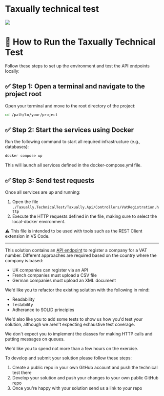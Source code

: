 # Taxually technical test

![](https://github.com/guillermosaez/developer-test/actions/workflows/dotnet.yml/badge.svg)

# 🧪 How to Run the Taxually Technical Test

Follow these steps to set up the environment and test the API endpoints locally:

## ✅ Step 1: Open a terminal and navigate to the project root

Open your terminal and move to the root directory of the project:

```bash
cd /path/to/your/project
```

## ✅ Step 2: Start the services using Docker

Run the following command to start all required infrastructure (e.g., databases):

```bash
docker compose up
```
This will launch all services defined in the docker-compose.yml file.

## ✅ Step 3: Send test requests

Once all services are up and running:

1. Open the file `./Taxually.TechnicalTest/Taxually.Api/Controllers/VatRegistration.http`
2. Execute the HTTP requests defined in the file, making sure to select the local-docker environment.

⚠️ This file is intended to be used with tools such as the REST Client extension in VS Code.

-----

This solution contains an [API endpoint](https://github.com/Taxually/developer-test/blob/main/Taxually.TechnicalTest/Taxually.TechnicalTest/Controllers/VatRegistrationController.cs) to register a company for a VAT number. Different approaches are required based on the country where the company is based:

- UK companies can register via an API
- French companies must upload a CSV file
- German companies must upload an XML document

We'd like you to refactor the existing solution with the following in mind:

- Readability
- Testability
- Adherance to SOLID principles

We'd also like you to add some tests to show us how you'd test your solution, although we aren't expecting exhaustive test coverage.

We don't expect you to implement the classes for making HTTP calls and putting messages on queues.

We'd like you to spend not more than a few hours on the exercise.

To develop and submit your solution please follow these steps:

1. Create a public repo in your own GitHub account and push the technical test there
2. Develop your solution and push your changes to your own public GitHub repo
3. Once you're happy with your solution send us a link to your repo
